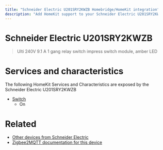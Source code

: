 ```yaml
---
title: "Schneider Electric U201SRY2KWZB Homebridge/HomeKit integration"
description: "Add HomeKit support to your Schneider Electric U201SRY2KWZB, using Homebridge, Zigbee2MQTT and homebridge-z2m."
---
```

<!---
This file has been GENERATED using src/docgen/docgen.ts
DO NOT EDIT THIS FILE MANUALLY!
-->
# Schneider Electric U201SRY2KWZB
> Ulti 240V 9.1 A 1 gang relay switch impress switch module, amber LED


# Services and characteristics
The following HomeKit Services and Characteristics are exposed by
the Schneider Electric U201SRY2KWZB

* [Switch](../../switch.md)
  * On


# Related
* [Other devices from Schneider Electric](../index.md#schneider_electric)
* [Zigbee2MQTT documentation for this device](https://www.zigbee2mqtt.io/devices/U201SRY2KWZB.html)